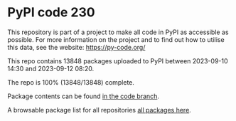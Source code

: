 # PyPI code 230

This repository is part of a project to make all code in PyPI as accessible as possible. For more information 
on the project and to find out how to utilise this data, see the website: https://py-code.org/

This repo contains 13848 packages uploaded to PyPI between 
2023-09-10 14:30 and 2023-09-12 08:20.

The repo is 100% (13848/13848) complete.

Package contents can be found [in the code branch](https://github.com/pypi-data/pypi-mirror-230/tree/code/packages).

A browsable package list for all repositories [all packages here](https://py-code.org/repositories/pypi-mirror-230).


